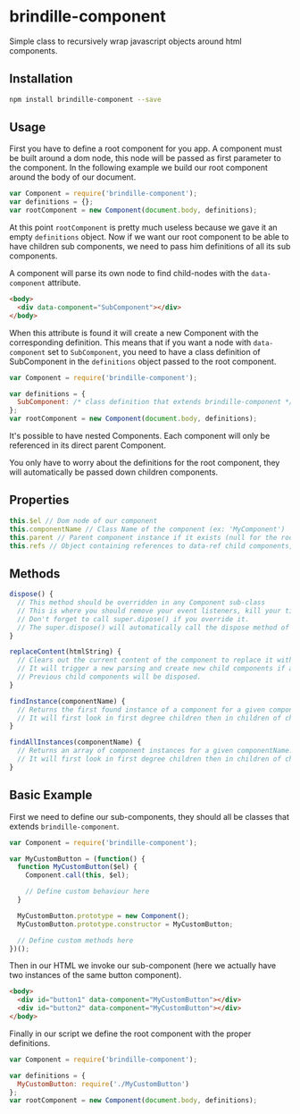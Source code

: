 # brindille-component
Simple class to recursively wrap javascript objects around html components.

## Installation
```bash
npm install brindille-component --save
```

## Usage

First you have to define a root component for you app. A component must be built around a dom node, this node will be passed as first parameter to the component. In the following example we build our root component around the body of our document.

```javascript
var Component = require('brindille-component');
var definitions = {};
var rootComponent = new Component(document.body, definitions);
```

At this point `rootComponent` is pretty much useless because we gave it an empty `definitions` object. Now if we want our root component to be able to have children sub components, we need to pass him definitions of all its sub components.

A component will parse its own node to find child-nodes with the `data-component` attribute.

```html
<body>
  <div data-component="SubComponent"></div>
</body>
```

When this attribute is found it will create a new Component with the corresponding definition. This means that if you want a node with `data-component` set to `SubComponent`, you need to have a class definition of SubComponent in the `definitions` object passed to the root component.

```javascript
var Component = require('brindille-component');

var definitions = {
  SubComponent: /* class definition that extends brindille-component */
};
var rootComponent = new Component(document.body, definitions);
```

It's possible to have nested Components. Each component will only be referenced in its direct parent Component.

You only have to worry about the definitions for the root component, they will automatically be passed down children components.

## Properties
```javascript
this.$el // Dom node of our component
this.componentName // Class Name of the component (ex: 'MyComponent')
this.parent // Parent component instance if it exists (null for the rootComponent)
this.refs // Object containing references to data-ref child components, empty object if no child component was defined in the HTML.
```

## Methods
```javascript
dispose() {
  // This method should be overridden in any Component sub-class
  // This is where you should remove your event listeners, kill your timeouts, and basically everything that could prevent garbage collecting
  // Don't forget to call super.dipose() if you override it.
  // The super.dispose() will automatically call the dispose method of all the child sub-components.
}

replaceContent(htmlString) {
  // Clears out the current content of the component to replace it with htmlString.
  // It will trigger a new parsing and create new child components if any.
  // Previous child components will be disposed.
}

findInstance(componentName) {
  // Returns the first found instance of a component for a given componentName.
  // It will first look in first degree children then in children of children and so on...
}

findAllInstances(componentName) {
  // Returns an array of component instances for a given componentName.
  // It will first look in first degree children then in children of children and so on...
}
```

## Basic Example

First we need to define our sub-components, they should all be classes that extends `brindille-component`.

```javascript
var Component = require('brindille-component');

var MyCustomButton = (function() {
  function MyCustomButton($el) {
    Component.call(this, $el);

    // Define custom behaviour here
  }

  MyCustomButton.prototype = new Component();
  MyCustomButton.prototype.constructor = MyCustomButton;

  // Define custom methods here
})();
```


Then in our HTML we invoke our sub-component (here we actually have two instances of the same button component).
```html
<body>
  <div id="button1" data-component="MyCustomButton"></div>
  <div id="button2" data-component="MyCustomButton"></div>
</body>
```


Finally in our script we define the root component with the proper definitions.
```javascript
var Component = require('brindille-component');

var definitions = {
  MyCustomButton: require('./MyCustomButton')
};
var rootComponent = new Component(document.body, definitions);
```
